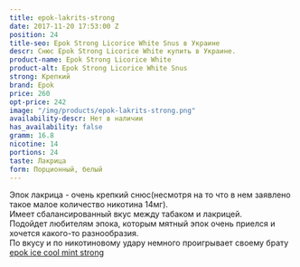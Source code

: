 ```yaml
---
title: epok-lakrits-strong
date: 2017-11-20 17:53:00 Z
position: 24
title-seo: Epok Strong Licorice White Snus в Украине
descr: Снюс Epok Strong Licorice White купить в Украине.
product-name: Epok Strong Licorice White
product-alt: Epok Strong Licorice White Snus
strong: Крепкий
brand: Epok
price: 260
opt-price: 242
image: "/img/products/epok-lakrits-strong.png"
availability-descr: Нет в наличии
has_availability: false
gramm: 16.8
nicotine: 14
portions: 24
taste: Лакрица
form: Порционный, белый
---
```


Эпок лакрица - очень крепкий снюс(несмотря на то что в нем заявлено такое малое количество никотина 14мг).<br> Имеет сбалансированный вкус между табаком и лакрицей.<br>
Подойдет любителям эпока, которым мятный эпок очень приелся и хочется какого-то разнообразия.<br>
По вкусу и по никотиновому удару немного проигрывает своему брату [epok ice cool mint strong](/epok-strong-ice-cool-mint)